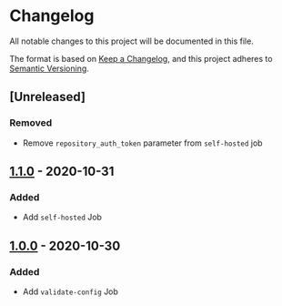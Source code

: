 # Changelog

All notable changes to this project will be documented in this file.

The format is based on [Keep a Changelog](https://keepachangelog.com/en/1.0.0/),
and this project adheres to
[Semantic Versioning](https://semver.org/spec/v2.0.0.html).

## [Unreleased]

### Removed

- Remove `repository_auth_token` parameter from `self-hosted` job

## [1.1.0] - 2020-10-31

### Added

- Add `self-hosted` Job

## [1.0.0] - 2020-10-30

### Added

- Add `validate-config` Job

[1.1.0]: https://github.com/daniel-shuy/renovate-orb/compare/1.0.0...1.1.0
[1.0.0]: https://github.com/daniel-shuy/renovate-orb/releases/tag/1.0.0
